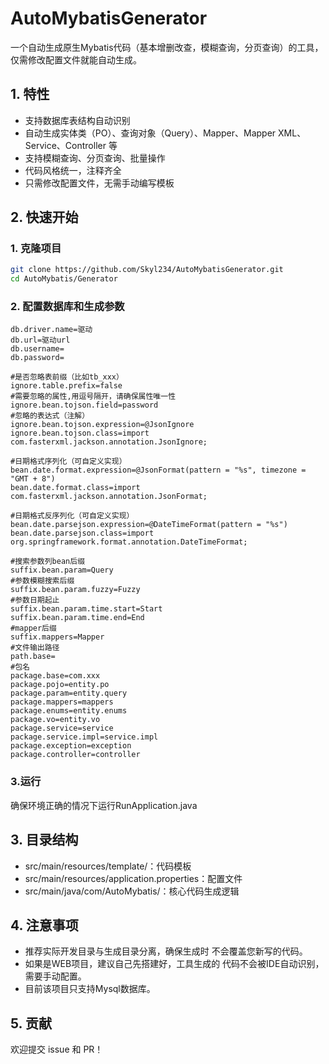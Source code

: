 # AutoMybatisGenerator

一个自动生成原生Mybatis代码（基本增删改查，模糊查询，分页查询）的工具，仅需修改配置文件就能自动生成。

## 1. 特性
- 支持数据库表结构自动识别
- 自动生成实体类（PO）、查询对象（Query）、Mapper、Mapper XML、Service、Controller 等
- 支持模糊查询、分页查询、批量操作
- 代码风格统一，注释齐全
- 只需修改配置文件，无需手动编写模板

## 2. 快速开始  
### 1. 克隆项目  
```bash
git clone https://github.com/Skyl234/AutoMybatisGenerator.git
cd AutoMybatis/Generator
```
### 2. 配置数据库和生成参数
```properties
db.driver.name=驱动
db.url=驱动url
db.username=
db.password=

#是否忽略表前缀（比如tb_xxx）
ignore.table.prefix=false
#需要忽略的属性,用逗号隔开，请确保属性唯一性
ignore.bean.tojson.field=password
#忽略的表达式（注解）
ignore.bean.tojson.expression=@JsonIgnore
ignore.bean.tojson.class=import com.fasterxml.jackson.annotation.JsonIgnore;

#日期格式序列化（可自定义实现）
bean.date.format.expression=@JsonFormat(pattern = "%s", timezone = "GMT + 8")
bean.date.format.class=import com.fasterxml.jackson.annotation.JsonFormat;

#日期格式反序列化（可自定义实现）
bean.date.parsejson.expression=@DateTimeFormat(pattern = "%s")
bean.date.parsejson.class=import org.springframework.format.annotation.DateTimeFormat;

#搜索参数列bean后缀
suffix.bean.param=Query
#参数模糊搜索后缀
suffix.bean.param.fuzzy=Fuzzy
#参数日期起止
suffix.bean.param.time.start=Start
suffix.bean.param.time.end=End
#mapper后缀
suffix.mappers=Mapper
#文件输出路径
path.base=
#包名
package.base=com.xxx
package.pojo=entity.po
package.param=entity.query
package.mappers=mappers
package.enums=entity.enums
package.vo=entity.vo
package.service=service
package.service.impl=service.impl
package.exception=exception
package.controller=controller
```

### 3.运行  
确保环境正确的情况下运行RunApplication.java

## 3. 目录结构  
* src/main/resources/template/：代码模板
* src/main/resources/application.properties：配置文件
* src/main/java/com/AutoMybatis/：核心代码生成逻辑

## 4. 注意事项  
* 推荐实际开发目录与生成目录分离，确保生成时
不会覆盖您新写的代码。
* 如果是WEB项目，建议自己先搭建好，工具生成的
代码不会被IDE自动识别，需要手动配置。
* 目前该项目只支持Mysql数据库。

## 5. 贡献  
欢迎提交 issue 和 PR！
